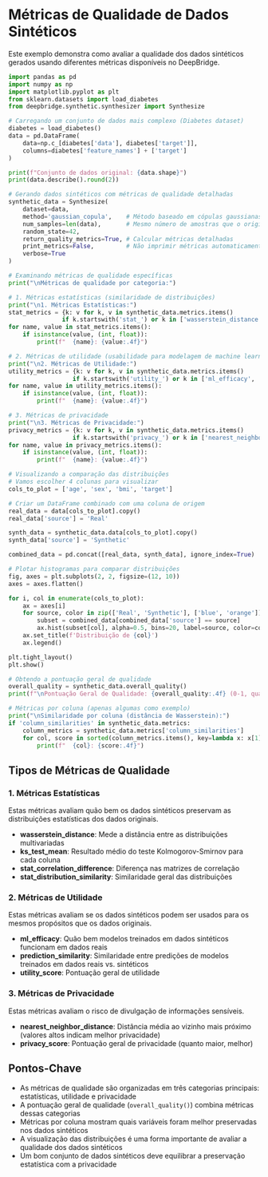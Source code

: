 # Métricas de Qualidade de Dados Sintéticos

Este exemplo demonstra como avaliar a qualidade dos dados sintéticos gerados usando diferentes métricas disponíveis no DeepBridge.

```python
import pandas as pd
import numpy as np
import matplotlib.pyplot as plt
from sklearn.datasets import load_diabetes
from deepbridge.synthetic.synthesizer import Synthesize

# Carregando um conjunto de dados mais complexo (Diabetes dataset)
diabetes = load_diabetes()
data = pd.DataFrame(
    data=np.c_[diabetes['data'], diabetes['target']],
    columns=diabetes['feature_names'] + ['target']
)

print(f"Conjunto de dados original: {data.shape}")
print(data.describe().round(2))

# Gerando dados sintéticos com métricas de qualidade detalhadas
synthetic_data = Synthesize(
    dataset=data,
    method='gaussian_copula',    # Método baseado em cópulas gaussianas
    num_samples=len(data),       # Mesmo número de amostras que o original
    random_state=42,
    return_quality_metrics=True, # Calcular métricas detalhadas
    print_metrics=False,         # Não imprimir métricas automaticamente
    verbose=True
)

# Examinando métricas de qualidade específicas
print("\nMétricas de qualidade por categoria:")

# 1. Métricas estatísticas (similaridade de distribuições)
print("\n1. Métricas Estatísticas:")
stat_metrics = {k: v for k, v in synthetic_data.metrics.items() 
               if k.startswith('stat_') or k in ['wasserstein_distance', 'ks_test_mean']}
for name, value in stat_metrics.items():
    if isinstance(value, (int, float)):
        print(f"  {name}: {value:.4f}")

# 2. Métricas de utilidade (usabilidade para modelagem de machine learning)
print("\n2. Métricas de Utilidade:")
utility_metrics = {k: v for k, v in synthetic_data.metrics.items() 
                  if k.startswith('utility_') or k in ['ml_efficacy', 'prediction_similarity']}
for name, value in utility_metrics.items():
    if isinstance(value, (int, float)):
        print(f"  {name}: {value:.4f}")

# 3. Métricas de privacidade
print("\n3. Métricas de Privacidade:")
privacy_metrics = {k: v for k, v in synthetic_data.metrics.items() 
                  if k.startswith('privacy_') or k in ['nearest_neighbor_distance']}
for name, value in privacy_metrics.items():
    if isinstance(value, (int, float)):
        print(f"  {name}: {value:.4f}")

# Visualizando a comparação das distribuições
# Vamos escolher 4 colunas para visualizar
cols_to_plot = ['age', 'sex', 'bmi', 'target']

# Criar um DataFrame combinado com uma coluna de origem
real_data = data[cols_to_plot].copy()
real_data['source'] = 'Real'

synth_data = synthetic_data.data[cols_to_plot].copy()
synth_data['source'] = 'Synthetic'

combined_data = pd.concat([real_data, synth_data], ignore_index=True)

# Plotar histogramas para comparar distribuições
fig, axes = plt.subplots(2, 2, figsize=(12, 10))
axes = axes.flatten()

for i, col in enumerate(cols_to_plot):
    ax = axes[i]
    for source, color in zip(['Real', 'Synthetic'], ['blue', 'orange']):
        subset = combined_data[combined_data['source'] == source]
        ax.hist(subset[col], alpha=0.5, bins=20, label=source, color=color)
    ax.set_title(f'Distribuição de {col}')
    ax.legend()

plt.tight_layout()
plt.show()

# Obtendo a pontuação geral de qualidade
overall_quality = synthetic_data.overall_quality()
print(f"\nPontuação Geral de Qualidade: {overall_quality:.4f} (0-1, quanto maior melhor)")

# Métricas por coluna (apenas algumas como exemplo)
print("\nSimilaridade por coluna (distância de Wasserstein):")
if 'column_similarities' in synthetic_data.metrics:
    column_metrics = synthetic_data.metrics['column_similarities']
    for col, score in sorted(column_metrics.items(), key=lambda x: x[1]):
        print(f"  {col}: {score:.4f}")
```

## Tipos de Métricas de Qualidade

### 1. Métricas Estatísticas
Estas métricas avaliam quão bem os dados sintéticos preservam as distribuições estatísticas dos dados originais.

- **wasserstein_distance**: Mede a distância entre as distribuições multivariadas
- **ks_test_mean**: Resultado médio do teste Kolmogorov-Smirnov para cada coluna
- **stat_correlation_difference**: Diferença nas matrizes de correlação
- **stat_distribution_similarity**: Similaridade geral das distribuições

### 2. Métricas de Utilidade
Estas métricas avaliam se os dados sintéticos podem ser usados para os mesmos propósitos que os dados originais.

- **ml_efficacy**: Quão bem modelos treinados em dados sintéticos funcionam em dados reais
- **prediction_similarity**: Similaridade entre predições de modelos treinados em dados reais vs. sintéticos
- **utility_score**: Pontuação geral de utilidade

### 3. Métricas de Privacidade
Estas métricas avaliam o risco de divulgação de informações sensíveis.

- **nearest_neighbor_distance**: Distância média ao vizinho mais próximo (valores altos indicam melhor privacidade)
- **privacy_score**: Pontuação geral de privacidade (quanto maior, melhor)

## Pontos-Chave

- As métricas de qualidade são organizadas em três categorias principais: estatísticas, utilidade e privacidade
- A pontuação geral de qualidade (`overall_quality()`) combina métricas dessas categorias
- Métricas por coluna mostram quais variáveis foram melhor preservadas nos dados sintéticos
- A visualização das distribuições é uma forma importante de avaliar a qualidade dos dados sintéticos
- Um bom conjunto de dados sintéticos deve equilibrar a preservação estatística com a privacidade
